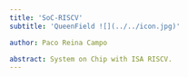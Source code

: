 ```yaml
---
title: 'SoC-RISCV'
subtitle: 'QueenField ![](../../icon.jpg)'

author: Paco Reina Campo

abstract: System on Chip with ISA RISCV.
---
```

